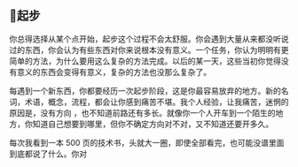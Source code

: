 ## 起步

你总得选择从某个点开始，起步这个过程不会太舒服。你会遇到大量从来都没听说过的东西，你会认为有些东西对你来说根本没有意义。一个任务，你认为明明有更简单的方法，为什么要用这么复杂的方法完成。以后的某一天，这些当初你觉得没有意义的东西会变得有意义，复杂的方法也没那么复杂了。

每遇到一个新东西，你都要经历一次起步阶段，这是你最容易放弃的地方。新的名词，术语，概念，流程，都会让你感到痛苦不堪。我个人经验，让我痛苦，迷惘的原因是，没有方向 ，也不知道前路还有多长。就像你一个人开车到一个陌生的地方，你知道自己想要到哪里，但你不确定方向对不对，又不知道还要开多久。

每次我看到一本 500 页的技术书，头就大一圈，即使全部看完，也可能没谱里面到底都说了什么。你对



